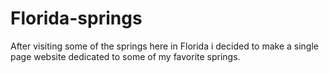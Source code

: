 # Florida-springs
After visiting some of the springs here in Florida i decided to make a single page website dedicated to some of my favorite springs.
